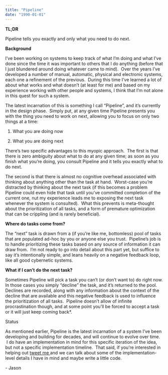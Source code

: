 ```yaml
---
title: "Pipeline"
date: "1990-01-01"
---
```


<div class="content">
<p><strong>TL;DR</strong></p>
<p>Pipeline tells you exactly and only what you need to do next.</p>
<p><strong>Background</strong></p>
<p>I’ve been working on systems to keep track of what I’m doing and what I’ve
done since the time it was important to others that I do anything (before that
I just blundered around doing whatever came to mind).  Over the years I’ve
developed a number of manual, automatic, physical and electronic systems, each
one a refinement of the previous.  During this time I’ve learned a lot of
about what works and what doesn’t (at least for me) and based on my experience
working with other people and systems, I think that I’m not alone in this
quest for such a system.</p>
<p>The latest incarnation of this is something I call “Pipeline”, and it’s
currently in the design phase.  Simply put, at any given time Pipeline
presents you with the thing you need to work on next, allowing you to focus on
only two things at a time:</p>
<ol>
<li><p>What you are doing now</p></li>
<li><p>What you are doing next</p></li>
</ol>
<p>There’s two specific advantages to this myopic approach.  The first is that
there is zero ambiguity about what to do at any given time; as soon as you
finish what you’re doing, you consult Pipeline and it tells you exactly what
to do next.</p>
<p>The second is that there is almost no cognitive overhead associated with
thinking about anything other than the task at hand.  Worst-case you’re
distracted by thinking about the next task (if this becomes a problem Pipeline
could even hide that task until you’ve committed completion of the current
one, nut my experience leads me to exposing the next task whenever the system
is consulted).  What this prevents is meta-thought about the prioritization of
all tasks, and a form of premature optimization that can be crippling (and is
rarely beneficial).</p>
<p><strong>Where do tasks come from?</strong></p>
<p>The “next” task is drawn from a (if you’re like me, bottomless) pool of tasks
that are populated ad-hoc by you or anyone else you trust.  Pipeline’s job is
to handle prioritizing these tasks based on any source of information it can
draw from.  I’m not ready to go into detail about this part yet, but suffice
to say it’s intentionally simple, and leans heavily on a negative feedback
loop, like all good cybernetic systems.</p>
<p><strong>What if I can’t do the next task?</strong></p>
<p>Sometimes Pipeline will pick a task you can’t (or don’t want to) do right now.
In those cases you simply “decline” the task, and it’s returned to the pool.
Declines are recorded, along with any information about the context of the
decline that are available and this negative feedback is used to influence the
prioritization of all tasks.  Pipeline doesn’t allow of infinite
procrastination though, and at some point you’ll be forced to accept a task or
it will just keep coming back*.</p>
<p>Status</p>
<p>As mentioned earlier, Pipeline is the latest incarnation of a system I’ve been
developing and building for decades, and will continue to evolve over time.  I
do have an implementation in mind for this specific iteration of the idea, but
not a specific implementation timeline.  That said, if you’re interested in
helping out <a href="http://twitter.com/jasonatmurfie" target="_blank"> tweet me </a> and we can talk
about some of the implementation-level details I have in mind and maybe write
a little code.</p>
<p>- Jason</p>
</div>

